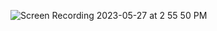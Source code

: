 ![Screen Recording 2023-05-27 at 2 55 50 PM](https://github.com/SaiAshish9/RealTimeFileLogger_ImplementationOfTailFCommand/assets/43849911/1e12fa2c-6b08-4657-82ca-029bd7a7e565)
